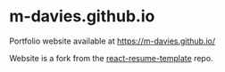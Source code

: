 # m-davies.github.io

Portfolio website available at https://m-davies.github.io/

Website is a fork from the [react-resume-template](https://github.com/tbakerx/react-resume-template) repo.
